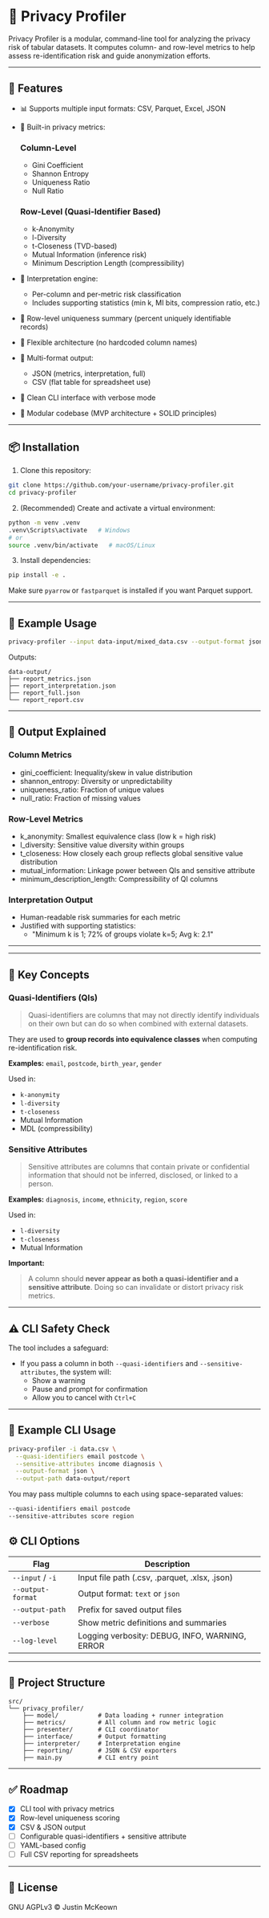 # 🔐 Privacy Profiler

Privacy Profiler is a modular, command-line tool for analyzing the privacy risk of tabular datasets. It computes column- and row-level metrics to help assess re-identification risk and guide anonymization efforts.

---

## 🚀 Features

- 📊 Supports multiple input formats: CSV, Parquet, Excel, JSON
- 🧮 Built-in privacy metrics:
  ### Column-Level
  - Gini Coefficient
  - Shannon Entropy
  - Uniqueness Ratio
  - Null Ratio

  ### Row-Level (Quasi-Identifier Based)
  - k-Anonymity
  - l-Diversity
  - t-Closeness (TVD-based)
  - Mutual Information (inference risk)
  - Minimum Description Length (compressibility)

- 🧠 Interpretation engine:
  - Per-column and per-metric risk classification
  - Includes supporting statistics (min k, MI bits, compression ratio, etc.)
- 🔎 Row-level uniqueness summary (percent uniquely identifiable records)
- 🔁 Flexible architecture (no hardcoded column names)
- 🧾 Multi-format output:
  - JSON (metrics, interpretation, full)
  - CSV (flat table for spreadsheet use)
- 🧰 Clean CLI interface with verbose mode
- 🧱 Modular codebase (MVP architecture + SOLID principles)

---


## 📦 Installation

1. Clone this repository:

```bash
git clone https://github.com/your-username/privacy-profiler.git
cd privacy-profiler
```

2. (Recommended) Create and activate a virtual environment:

```bash
python -m venv .venv
.venv\Scripts\activate   # Windows
# or
source .venv/bin/activate   # macOS/Linux
```

3. Install dependencies:

```bash
pip install -e .
```

Make sure `pyarrow` or `fastparquet` is installed if you want Parquet support.

---

## 🧪 Example Usage

```bash
privacy-profiler --input data-input/mixed_data.csv --output-format json --output-path data-output/report.json
```

Outputs:

```
data-output/
├── report_metrics.json
├── report_interpretation.json
├── report_full.json
└── report_report.csv
```

---

## 🧠 Output Explained

### Column Metrics

- gini_coefficient: Inequality/skew in value distribution
- shannon_entropy: Diversity or unpredictability
- uniqueness_ratio: Fraction of unique values
- null_ratio: Fraction of missing values

### Row-Level Metrics

- k_anonymity: Smallest equivalence class (low k = high risk)
- l_diversity: Sensitive value diversity within groups
- t_closeness: How closely each group reflects global sensitive value distribution
- mutual_information: Linkage power between QIs and sensitive attribute
- minimum_description_length: Compressibility of QI columns

### Interpretation Output

- Human-readable risk summaries for each metric
- Justified with supporting statistics:
   - "Minimum k is 1; 72% of groups violate k=5; Avg k: 2.1"

---

---

## 🧩 Key Concepts

### Quasi-Identifiers (QIs)

> Quasi-identifiers are columns that may not directly identify individuals on their own but can do so when combined with external datasets.

They are used to **group records into equivalence classes** when computing re-identification risk.

**Examples:** `email`, `postcode`, `birth_year`, `gender`

Used in:
- `k-anonymity`
- `l-diversity`
- `t-closeness`
- Mutual Information
- MDL (compressibility)

### Sensitive Attributes

> Sensitive attributes are columns that contain private or confidential information that should not be inferred, disclosed, or linked to a person.

**Examples:** `diagnosis`, `income`, `ethnicity`, `region`, `score`

Used in:
- `l-diversity`
- `t-closeness`
- Mutual Information

**Important:**  
> A column should **never appear as both a quasi-identifier and a sensitive attribute**. Doing so can invalidate or distort privacy risk metrics.

---

## ⚠️ CLI Safety Check

The tool includes a safeguard:
- If you pass a column in both `--quasi-identifiers` and `--sensitive-attributes`, the system will:
  - Show a warning
  - Pause and prompt for confirmation
  - Allow you to cancel with `Ctrl+C`

---

## 🧪 Example CLI Usage

```bash
privacy-profiler -i data.csv \
  --quasi-identifiers email postcode \
  --sensitive-attributes income diagnosis \
  --output-format json \
  --output-path data-output/report
```

You may pass multiple columns to each using space-separated values:

```bash
--quasi-identifiers email postcode
--sensitive-attributes score region
```



## ⚙️ CLI Options

| Flag              | Description                                           |
|-------------------|-------------------------------------------------------|
| `--input` / `-i`   | Input file path (.csv, .parquet, .xlsx, .json)       |
| `--output-format` | Output format: `text` or `json`                       |
| `--output-path`   | Prefix for saved output files                         |
| `--verbose`       | Show metric definitions and summaries                 |
| `--log-level`     | Logging verbosity: DEBUG, INFO, WARNING, ERROR        |

---

## 📂 Project Structure

```
src/
└── privacy_profiler/
    ├── model/           # Data loading + runner integration
    ├── metrics/         # All column and row metric logic
    ├── presenter/       # CLI coordinator
    ├── interface/       # Output formatting
    ├── interpreter/     # Interpretation engine
    ├── reporting/       # JSON & CSV exporters
    ├── main.py          # CLI entry point

```

---

## ✅ Roadmap

- [x] CLI tool with privacy metrics
- [x] Row-level uniqueness scoring
- [x] CSV & JSON output
- [ ] Configurable quasi-identifiers + sensitive attribute
- [ ] YAML-based config
- [ ] Full CSV reporting for spreadsheets

---

## 📄 License

GNU AGPLv3 © Justin McKeown
